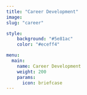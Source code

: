 ```yaml
---
title: "Career Development"
image:
slug: "career"

style:
    background: "#5e81ac"
    color: "#eceff4"

menu:
  main:
    name: Career Development
    weight: 200
    params:
      icon: briefcase
---
```


